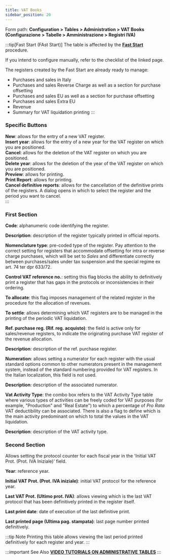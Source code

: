 ```yaml
---
title: VAT Books
sidebar_position: 20
---
```


Form path: **Configuration > Tables > Administration > VAT Books (Configurazione > Tabelle > Amministrazione > Registri IVA)**

:::tip[Fast Start (FAst Start)]
The table is affected by the [**Fast Start**](/docs/guide/fast-start) procedure.

If you intend to configure manually, refer to the checklist of the linked page.

The registers created by the Fast Start are already ready to manage:
- Purchases and sales in Italy
- Purchases and sales Reverse Charge as well as a section for purchase offsetting
- Purchases and sales EU as well as a section for purchase offsetting
- Purchases and sales Extra EU
- Revenue
- Summary for VAT liquidation printing
:::

### Specific Buttons

**New**: allows for the entry of a new VAT register.  
**Insert year**: allows for the entry of a new year for the VAT register on which you are positioned.  
**Cancel**: allows for the deletion of the VAT register on which you are positioned.  
**Delete year**: allows for the deletion of the year of the VAT register on which you are positioned.  
**Preview**: allows for printing.  
**Print Report**: allows for printing.  
**Cancel definitive reports**: allows for the cancellation of the definitive prints of the registers. A dialog opens in which to select the register and the period you want to cancel.  
:::

### First Section

**Code**: alphanumeric code identifying the register.

**Description**: description of the register typically printed in official reports.

**Nomenclature type**: pre-coded type of the register. Pay attention to the correct setting for registers that accommodate offsetting for intra or reverse charge purchases, which will be set to *Sales* and differentiate correctly between purchases/sales under tax suspension and the special regime ex art. 74 ter dpr 633/72.

**Control VAT reference no.**: setting this flag blocks the ability to definitively print a register that has gaps in the protocols or inconsistencies in their ordering.

**To allocate**: this flag imposes management of the related register in the procedure for the allocation of revenues.

**To settle**: allows determining which VAT registers are to be managed in the printing of the periodic VAT liquidation.

**Ref. purchase reg. (Rif. reg. acquisto)**: the field is active only for sales/revenue registers, to indicate the originating purchase VAT register of the revenue allocation.

**Description**: description of the ref. purchase register.

**Numeration**: allows setting a numerator for each register with the usual standard options common to other numerators present in the management system, instead of the standard numbering provided for VAT registers. In the Italian localization, this field is not used.

**Description**: description of the associated numerator.

**Vat Activity Type**: the combo box refers to the VAT Activity Type table where various types of activities can be freely coded for VAT purposes (for example, "Production" and "Real Estate") to which a percentage of *Pro Rata* VAT deductibility can be associated. There is also a flag to define which is the main activity predominant on which to total the values in the VAT liquidation.

**Description**: description of the VAT activity type.

### Second Section  

Allows setting the protocol counter for each fiscal year in the 'Initial VAT Prot. (Prot. IVA Iniziale)' field.

**Year**: reference year.

**Initial VAT Prot. (Prot. IVA iniziale)**: initial VAT protocol for the reference year.

**Last VAT Prot. (Ultimo prot. IVA)**: allows viewing which is the last VAT protocol that has been definitively printed in the register itself.

**Last print date**: date of execution of the last definitive print.

**Last printed page (Ultima pag. stampata)**: last page number printed definitively.

:::tip Note
Printing this table allows viewing the last period printed definitively for each register and year.
:::

:::important See Also
[**VIDEO TUTORIALS ON ADMINISTRATIVE TABLES**](/docs/video/finance/intro)
:::